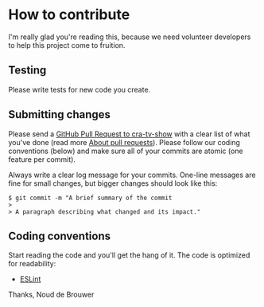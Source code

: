 # How to contribute

I'm really glad you're reading this, because we need volunteer developers to help this project come to fruition.

## Testing

Please write tests for new code you create.

## Submitting changes

Please send a [GitHub Pull Request to cra-tv-show](https://github.com/noud/cra-tv-show/pull/new/master) with a clear list of what you've done (read more [About pull requests](https://help.github.com/en/github/collaborating-with-issues-and-pull-requests/about-pull-requests)). Please follow our coding conventions (below) and make sure all of your commits are atomic (one feature per commit).

Always write a clear log message for your commits. One-line messages are fine for small changes, but bigger changes should look like this:

    $ git commit -m "A brief summary of the commit
    > 
    > A paragraph describing what changed and its impact."

## Coding conventions

Start reading the code and you'll get the hang of it. The code is optimized for readability:

  * [ESLint](https://eslint.org)

Thanks,
Noud de Brouwer